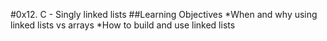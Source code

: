 #0x12. C - Singly linked lists
##Learning Objectives
*When and why using linked lists vs arrays
*How to build and use linked lists
